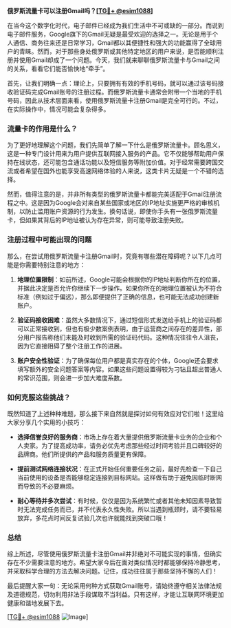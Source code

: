 **俄罗斯流量卡可以注册Gmail吗？[[TG💪+ @esim1088](https://t.me/s/esim1088)]**

在当今这个数字化时代，电子邮件已经成为我们生活中不可或缺的一部分。而说到电子邮件服务，Google旗下的Gmail无疑是最受欢迎的选择之一。无论是用于个人通信、商务往来还是日常学习，Gmail都以其便捷性和强大的功能赢得了全球用户的青睐。然而，对于那些身处俄罗斯或其他特定地区的用户来说，是否能顺利注册并使用Gmail却成了一个问题。今天，我们就来聊聊俄罗斯流量卡与Gmail之间的关系，看看它们能否愉快地“牵手”。

首先，让我们明确一点：理论上，只要拥有有效的手机号码，就可以通过该号码接收验证码完成Gmail账号的注册过程。而俄罗斯流量卡通常会附带一个当地的手机号码，因此从技术层面来看，使用俄罗斯流量卡注册Gmail是完全可行的。不过，在实际操作中，情况可能会复杂得多。

### 流量卡的作用是什么？

为了更好地理解这个问题，我们先简单了解一下什么是俄罗斯流量卡。顾名思义，这是一种专门设计用来为用户提供互联网接入服务的产品。它不仅能够帮助用户保持在线状态，还可能包含通话功能以及短信服务等附加价值。对于经常需要跨国交流或者希望在国外也能享受高速网络体验的人来说，这类卡片无疑是一个不错的选择。

然而，值得注意的是，并非所有类型的俄罗斯流量卡都能完美适配于Gmail注册流程之中。这是因为Google会对来自某些国家或地区的IP地址实施更严格的审核机制，以防止滥用账户资源的行为发生。换句话说，即使你手头有一张俄罗斯流量卡，但如果其背后的IP地址被认为存在异常，则可能导致注册失败。

### 注册过程中可能出现的问题

那么，在尝试用俄罗斯流量卡注册Gmail时，究竟有哪些潜在障碍呢？以下几点可能是你需要特别注意的地方：

1. **地理位置限制**：如前所述，Google可能会根据你的IP地址判断你所在的位置，并据此决定是否允许你继续下一步操作。如果你所在的地理位置被认为不符合标准（例如过于偏远），那么即便提供了正确的信息，也可能无法成功创建新账户。
   
2. **验证码接收困难**：虽然大多数情况下，通过短信形式发送给手机上的验证码都可以正常接收到，但也有极少数案例表明，由于运营商之间存在的差异性，部分用户报告称他们未能及时收到所需的验证码代码。这种情况往往令人沮丧，因为它直接阻碍了整个注册工作的进展。

3. **账户安全性验证**：为了确保每位用户都是真实存在的个体，Google还会要求填写额外的安全问题答案等内容。如果这些问题设置得较为刁钻且超出普通人的常识范围，则会进一步加大难度系数。

### 如何克服这些挑战？

既然知道了上述种种难题，那么接下来自然就是探讨如何有效应对它们啦！这里给大家分享几个实用的小技巧：

- **选择信誉良好的服务商**：市场上存在着大量提供俄罗斯流量卡业务的企业和个人卖家。为了提高成功率，请务必优先考虑那些经过时间考验并且口碑较好的品牌商。他们所提供的产品和服务质量更有保障。
  
- **提前测试网络连接状况**：在正式开始任何重要任务之前，最好先检查一下自己当前使用的设备是否能够稳定连接到目标网站。这样做有助于避免因临时断网而导致的不必要麻烦。

- **耐心等待并多次尝试**：有时候，仅仅是因为系统繁忙或者其他未知因素导致暂时无法完成任务而已，并不代表永久性失败。所以当遇到瓶颈时，请不要轻易放弃，多花点时间反复试验几次也许就能找到突破口哦！

### 总结

综上所述，尽管使用俄罗斯流量卡注册Gmail并非绝对不可能实现的事情，但确实存在不少需要注意的地方。希望大家今后在面对类似情况时都能够保持冷静思考，并采取科学合理的方法去解决问题。记住，成功往往属于那些坚持不懈的人们！

最后提醒大家一句：无论采用何种方式获取Gmail账号，请始终遵守相关法律法规及道德规范，切勿利用非法手段谋取不当利益。只有这样，才能让互联网环境更加健康和谐地发展下去。

[[TG💪+ @esim1088](https://t.me/s/esim1088) ![Image](https://i.postimg.cc/4NQfJmqS/Snipaste-2025-05-13-00-14-12.png)]